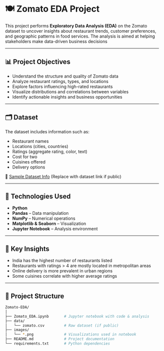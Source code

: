 # 🍽️ Zomato EDA Project

This project performs **Exploratory Data Analysis (EDA)** on the Zomato dataset to uncover insights about restaurant trends, customer preferences, and geographic patterns in food services. The analysis is aimed at helping stakeholders make data-driven business decisions

---

## 📊 Project Objectives

- Understand the structure and quality of Zomato data
- Analyze restaurant ratings, types, and locations
- Explore factors influencing high-rated restaurants
- Visualize distributions and correlations between variables
- Identify actionable insights and business opportunities

---

## 🗂️ Dataset

The dataset includes information such as:

- Restaurant names
- Locations (cities, countries)
- Ratings (aggregate rating, color, text)
- Cost for two
- Cuisines offered
- Delivery options

📁 [Sample Dataset Info](#) (Replace with dataset link if public)

---

## 🔧 Technologies Used

- **Python**
- **Pandas** – Data manipulation
- **NumPy** – Numerical operations
- **Matplotlib & Seaborn** – Visualization
- **Jupyter Notebook** – Analysis environment

---

## 📌 Key Insights

- India has the highest number of restaurants listed
- Restaurants with ratings > 4 are mostly located in metropolitan areas
- Online delivery is more prevalent in urban regions
- Some cuisines correlate with higher average ratings

---

## 📁 Project Structure

```bash
Zomato-EDA/
│
├── Zomato_EDA.ipynb       # Jupyter notebook with code & analysis
├── data/
│   └── zomato.csv         # Raw dataset (if public)
├── images/
│   └── *.png              # Visualizations used in notebook
├── README.md              # Project documentation
└── requirements.txt       # Python dependencies
